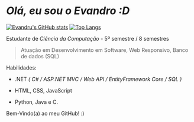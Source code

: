 # *Olá, eu sou o Evandro :D*

[![Evandru's GitHub stats](https://github-readme-stats.vercel.app/api?username=Evandru&show_icons=true&theme=dracula)](https://github.com/anuraghazra/github-readme-stats)
[![Top Langs](https://github-readme-stats.vercel.app/api/top-langs/?username=Evandru&layout=compact&theme=dracula)](https://github.com/anuraghazra/github-readme-stats)

Estudante de *Ciência da Computação* - 5º semestre / 8 semestres

> Atuação em Desenvolvimento em Software, Web Responsivo, Banco de dados (SQL)

Habilidades:

 - .NET *( C# / ASP.NET MVC / Web API / EntityFramework Core / SQL )*

 - HTML, CSS, JavaScript

 - Python, Java e C.

Bem-Vindo(a) ao meu GitHub! :)
